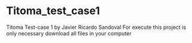# Titoma_test_case1
Titoma Test-case 1 by Javier Ricardo Sandoval
For execute this project is only necessary download all files in your computer

